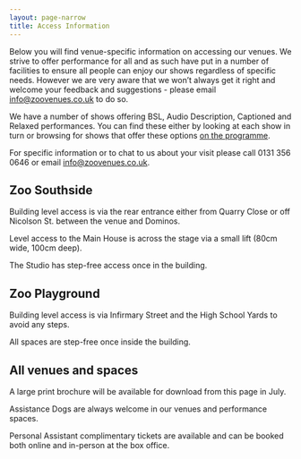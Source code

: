 ```yaml
---
layout: page-narrow
title: Access Information
---
```


Below you will find venue-specific information on accessing our venues. We strive to offer performance for all and as such have put in a number of facilities to ensure all people can enjoy our shows regardless of specific needs. However we are very aware that we won’t always get it right and welcome your feedback and suggestions - please email <info@zoovenues.co.uk> to do so.

We have a number of shows offering BSL, Audio Description, Captioned and Relaxed performances. You can find these either by looking at each show in turn or browsing for shows that offer these options [on the programme](/programme/).

For specific information or to chat to us about your visit please call 0131 356 0646 or email info@zoovenues.co.uk.

<div class="row">
<div class="col-md mb-4">
  <div class="info-card">
  <div class="card-header">
    <h2>Zoo Southside</h2>
  </div>
  <div class="card-body" markdown="1">

Building level access is via the rear entrance either from Quarry Close or off Nicolson St. between the venue and Dominos.

Level access to the Main House is across the stage via a small lift (80cm wide, 100cm deep).

The Studio has step-free access once in the building.
  </div>
</div>
</div>
<div class="col-md mb-4">
<div class="info-card">
  <div class="card-header">
    <h2>Zoo Playground</h2>
  </div>
  <div class="card-body" markdown="1">

Building level access is via Infirmary Street and the High School Yards to avoid any steps.

All spaces are step-free once inside the building.

  </div>
</div>
</div>
  <div class="col-12 mb-4">
  <div class="info-card">
    <div class="card-header">
      <h2>All venues and spaces</h2>
    </div>
    <div class="card-body" markdown="1">

A large print brochure will be available for download from this page in July. 

Assistance Dogs are always welcome in our venues and performance spaces. 

Personal Assistant complimentary tickets are available and can be booked both online and in-person at the box office.

  </div>
  </div>
</div>
</div>